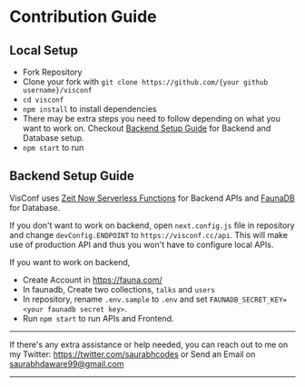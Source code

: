 # Contribution Guide

## Local Setup
- Fork Repository
- Clone your fork with `git clone https://github.com/{your github username}/visconf`
- `cd visconf`
- `npm install` to install dependencies
- There may be extra steps you need to follow depending on what you want to work on. Checkout [Backend Setup Guide](#backend-setup-guide) for Backend and Database setup.
- `npm start` to run


## Backend Setup Guide
VisConf uses [Zeit Now Serverless Functions](https://zeit.co/docs/v2/serverless-functions/introduction) for Backend APIs and [FaunaDB](https://dashboard.fauna.com/) for Database.

If you don't want to work on backend, open `next.config.js` file in repository and change `devConfig.ENDPOINT` to `https://visconf.cc/api`. This will make use of production API and thus you won't have to configure local APIs.


If you want to work on backend, 
- Create Account in https://fauna.com/
- In faunadb, Create two collections, `talks` and `users`
- In repository, rename `.env.sample` to `.env` and set `FAUNADB_SECRET_KEY=<your faunadb secret key>`.
- Run `npm start` to run APIs and Frontend.

---

If there's any extra assistance or help needed, you can reach out to me on my Twitter: https://twitter.com/saurabhcodes or Send an Email on saurabhdaware99@gmail.com

---